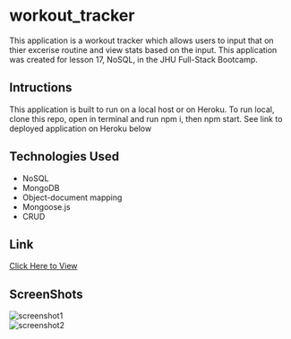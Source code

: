 # workout_tracker
This application is a workout tracker which allows users to input that on thier excerise routine and view stats based on the input. This application was created for lesson 17, NoSQL, in the JHU Full-Stack Bootcamp. 

## Intructions
This application is built to run on a local host or on Heroku. To run local, clone this repo, open in terminal and run npm i, then npm start. See link to deployed application on Heroku below 

## Technologies Used
* NoSQL
* MongoDB
* Object-document mapping
* Mongoose.js
* CRUD

## Link
<a href ="https://warm-journey-87932.herokuapp.com/" target="_blank">Click Here to View</a>

## ScreenShots

<img src="/public/images/screenshot1.png" alt ="screenshot1"> 
<br>
<img src="/public/images/screenshot2.png" alt="screenshot2"> 
